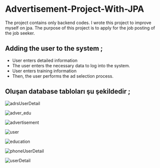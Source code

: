 # Advertisement-Project-With-JPA

The project contains only backend codes.
I wrote this project to improve myself on jpa.
The purpose of this project is to apply for the job posting of the job seeker.

## Adding the user to the system ; 
  - User enters detailed information 
  - The user enters the necessary data to log into the system. 
  - User enters training information 
  - Then, the user performs the ad selection process.  

## Oluşan database tabloları şu şekildedir ; 
 
![adrsUserDetail](https://user-images.githubusercontent.com/73312086/137005854-fb6488ff-e4d7-4e30-a978-35e640a97dbc.PNG)

![adver_edu](https://user-images.githubusercontent.com/73312086/137005868-af7a3b96-36c4-4e93-9b5b-0ac0fa4b335d.PNG)

![advertisement](https://user-images.githubusercontent.com/73312086/137005871-b2293aeb-8559-487a-a95c-b04a12903a68.PNG)

![user](https://user-images.githubusercontent.com/73312086/137005980-b81a25b9-54ac-4686-aaff-f5d749b96eb9.PNG)

![education](https://user-images.githubusercontent.com/73312086/137005898-1b4de2a6-1fb0-4711-b056-4d44ae1c3146.PNG)

![phoneUserDetail](https://user-images.githubusercontent.com/73312086/137005908-dbedfce2-01cb-4058-8c7d-cca11d48d536.PNG)

![userDetail](https://user-images.githubusercontent.com/73312086/137005921-41b78700-4644-409f-8f88-b47d54c69f78.PNG)
